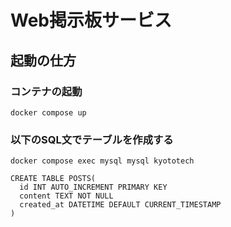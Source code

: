 # Web掲示板サービス
## 起動の仕方

### コンテナの起動
```
docker compose up
```
### 以下のSQL文でテーブルを作成する
```
docker compose exec mysql mysql kyototech
```

```
CREATE TABLE POSTS(
  id INT AUTO_INCREMENT PRIMARY KEY  
  content TEXT NOT NULL  
  created_at DATETIME DEFAULT CURRENT_TIMESTAMP  
)
```
